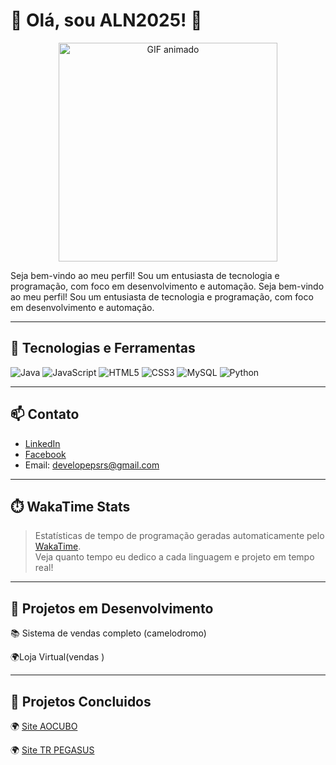 # 👋 Olá, sou ALN2025! 👋

<p align="center">
  <img src="https://img1.picmix.com/output/stamp/normal/3/9/6/7/2387693_e8061.gif" width="350" alt="GIF animado" />
</p>


Seja bem-vindo ao meu perfil! Sou um entusiasta de tecnologia e programação, com foco em desenvolvimento e automação.
Seja bem-vindo ao meu perfil! Sou um entusiasta de tecnologia e programação, com foco em desenvolvimento e automação.

---

## 🚀 Tecnologias e Ferramentas

![Java](https://img.shields.io/badge/Java-ED8B00?style=for-the-badge&logo=java&logoColor=white)
![JavaScript](https://img.shields.io/badge/JavaScript-F7DF1E?style=for-the-badge&logo=javascript&logoColor=black)
![HTML5](https://img.shields.io/badge/HTML5-E34F26?style=for-the-badge&logo=html5&logoColor=white)
![CSS3](https://img.shields.io/badge/CSS3-1572B6?style=for-the-badge&logo=css3&logoColor=white)
![MySQL](https://img.shields.io/badge/MySQL-4479A1?style=for-the-badge&logo=mysql&logoColor=white)
![Python](https://img.shields.io/badge/Python-3776AB?style=for-the-badge&logo=python&logoColor=white)

---
## 📫 Contato

- [LinkedIn](https://www.linkedin.com/in/anderson-nascimento-22305931b)
- [Facebook](https://www.facebook.com/anderson.nascimento.979538)
- Email: developepsrs@gmail.com

---


## ⏱️ WakaTime Stats

> Estatísticas de tempo de programação geradas automaticamente pelo [WakaTime](https://wakatime.com/@ALN2025).  
> Veja quanto tempo eu dedico a cada linguagem e projeto em tempo real!
--- 

🚀 Projetos em Desenvolvimento
---

📚 Sistema de vendas completo (camelodromo)

🌍Loja Virtual(vendas )

---
🚀 Projetos Concluidos
---
🌍 [Site AOCUBO](https://www.aocubo.dev.br)

🌍 [Site TR PEGASUS](https://www.trpegasus.com.br) 